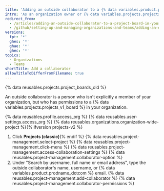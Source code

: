 ```yaml
---
title: 'Adding an outside collaborator to a {% data variables.product.prodname_project_v1 %} in your organization'
intro: 'As an organization owner or {% data variables.projects.projects_v1_board %} admin, you can add an outside collaborator and customize their permissions to a {% data variables.projects.projects_v1_board %}.'
redirect_from:
  - /articles/adding-an-outside-collaborator-to-a-project-board-in-your-organization
  - /github/setting-up-and-managing-organizations-and-teams/adding-an-outside-collaborator-to-a-project-board-in-your-organization
versions:
  fpt: '*'
  ghes: '*'
  ghae: '*'
  ghec: '*'
topics:
  - Organizations
  - Teams
shortTitle: Add a collaborator
allowTitleToDifferFromFilename: true
---
```


{% data reusables.projects.project_boards_old %}

An outside collaborator is a person who isn't explicitly a member of your organization, but who has permissions to a {% data variables.projects.projects_v1_board %} in your organization.

{% data reusables.profile.access_org %}
{% data reusables.user-settings.access_org %}
{% data reusables.organizations.organization-wide-project %}{% ifversion projects-v2 %}
1. Click **Projects (classic)**{% endif %}
{% data reusables.project-management.select-project %}
{% data reusables.project-management.click-menu %}
{% data reusables.project-management.access-collaboration-settings %}
{% data reusables.project-management.collaborator-option %}
9. Under "Search by username, full name or email address", type the outside collaborator's name, username, or {% data variables.product.prodname_dotcom %} email.
{% data reusables.project-management.add-collaborator %}
{% data reusables.project-management.collaborator-permissions %}
